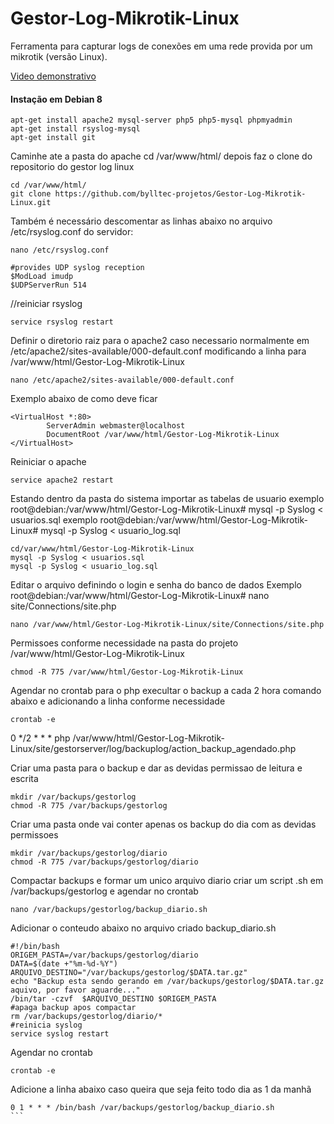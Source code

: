 # Gestor-Log-Mikrotik-Linux
Ferramenta para capturar logs de conexões em uma rede provida por um mikrotik (versão Linux).

[Video demonstrativo](https://www.youtube.com/watch?v=wG0e7yudzT0)

#### Instação em Debian 8
```
apt-get install apache2 mysql-server php5 php5-mysql phpmyadmin
apt-get install rsyslog-mysql
apt-get install git
```
Caminhe ate a pasta do apache cd /var/www/html/ depois faz o clone do repositorio do gestor log linux
```
cd /var/www/html/
git clone https://github.com/bylltec-projetos/Gestor-Log-Mikrotik-Linux.git
```
Também é necessário descomentar as linhas abaixo no arquivo /etc/rsyslog.conf do servidor:
```
nano /etc/rsyslog.conf
```
```
#provides UDP syslog reception 
$ModLoad imudp
$UDPServerRun 514
```
//reiniciar rsyslog
```
service rsyslog restart 
```
Definir o diretorio raiz para o apache2 caso necessario normalmente em /etc/apache2/sites-available/000-default.conf modificando a linha para /var/www/html/Gestor-Log-Mikrotik-Linux   
```
nano /etc/apache2/sites-available/000-default.conf
```
Exemplo abaixo de como deve ficar 
```
<VirtualHost *:80>
        ServerAdmin webmaster@localhost
        DocumentRoot /var/www/html/Gestor-Log-Mikrotik-Linux
</VirtualHost>
```
Reiniciar o apache
```
service apache2 restart
```
Estando dentro da pasta do sistema importar as tabelas de usuario
exemplo root@debian:/var/www/html/Gestor-Log-Mikrotik-Linux# mysql -p Syslog < usuarios.sql 
exemplo root@debian:/var/www/html/Gestor-Log-Mikrotik-Linux# mysql -p Syslog < usuario_log.sql 
```
cd/var/www/html/Gestor-Log-Mikrotik-Linux
mysql -p Syslog < usuarios.sql
mysql -p Syslog < usuario_log.sql
```
Editar o arquivo definindo o login e senha do banco de dados
Exemplo root@debian:/var/www/html/Gestor-Log-Mikrotik-Linux# nano site/Connections/site.php
```
nano /var/www/html/Gestor-Log-Mikrotik-Linux/site/Connections/site.php
```
Permissoes conforme necessidade na pasta do projeto /var/www/html/Gestor-Log-Mikrotik-Linux
```
chmod -R 775 /var/www/html/Gestor-Log-Mikrotik-Linux
```
Agendar no crontab para o php execultar o backup a cada 2 hora comando abaixo e adicionando a linha conforme necessidade
```
crontab -e
```` 
0 */2 * * * php /var/www/html/Gestor-Log-Mikrotik-Linux/site/gestorserver/log/backuplog/action_backup_agendado.php

Criar uma pasta para o backup e dar as devidas permissao de leitura e escrita
```
mkdir /var/backups/gestorlog
chmod -R 775 /var/backups/gestorlog
```
Criar uma pasta onde vai conter apenas os backup do dia com as devidas permissoes 
```
mkdir /var/backups/gestorlog/diario
chmod -R 775 /var/backups/gestorlog/diario
```
Compactar backups e formar um unico arquivo diario criar um script .sh em /var/backups/gestorlog e agendar no crontab 
```
nano /var/backups/gestorlog/backup_diario.sh
```
Adicionar o conteudo abaixo no arquivo criado backup_diario.sh
```
#!/bin/bash
ORIGEM_PASTA=/var/backups/gestorlog/diario
DATA=$(date +"%m-%d-%Y")
ARQUIVO_DESTINO="/var/backups/gestorlog/$DATA.tar.gz"
echo "Backup esta sendo gerando em /var/backups/gestorlog/$DATA.tar.gz aquivo, por favor aguarde..."
/bin/tar -czvf  $ARQUIVO_DESTINO $ORIGEM_PASTA
#apaga backup apos compactar
rm /var/backups/gestorlog/diario/*
#reinicia syslog
service syslog restart
```
Agendar no crontab
```
crontab -e
```
Adicione a linha abaixo caso queira que seja feito todo dia as 1 da manhã
````
0 1 * * * /bin/bash /var/backups/gestorlog/backup_diario.sh
```


